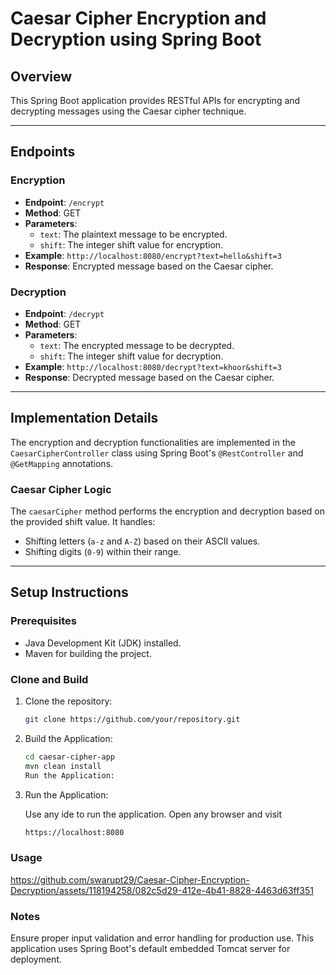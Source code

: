 # Caesar Cipher Encryption and Decryption using Spring Boot

## Overview

This Spring Boot application provides RESTful APIs for encrypting and decrypting messages using the Caesar cipher technique.

---

## Endpoints

### Encryption

- **Endpoint**: `/encrypt`
- **Method**: GET
- **Parameters**:
  - `text`: The plaintext message to be encrypted.
  - `shift`: The integer shift value for encryption.
- **Example**: `http://localhost:8080/encrypt?text=hello&shift=3`
- **Response**: Encrypted message based on the Caesar cipher.

### Decryption

- **Endpoint**: `/decrypt`
- **Method**: GET
- **Parameters**:
  - `text`: The encrypted message to be decrypted.
  - `shift`: The integer shift value for decryption.
- **Example**: `http://localhost:8080/decrypt?text=khoor&shift=3`
- **Response**: Decrypted message based on the Caesar cipher.

---

## Implementation Details

The encryption and decryption functionalities are implemented in the `CaesarCipherController` class using Spring Boot's `@RestController` and `@GetMapping` annotations.

### Caesar Cipher Logic

The `caesarCipher` method performs the encryption and decryption based on the provided shift value. It handles:
- Shifting letters (`a-z` and `A-Z`) based on their ASCII values.
- Shifting digits (`0-9`) within their range.

---

## Setup Instructions

### Prerequisites

- Java Development Kit (JDK) installed.
- Maven for building the project.

### Clone and Build

1. Clone the repository:
   ```bash
   git clone https://github.com/your/repository.git

2. Build the Application:
   ```bash
   cd caesar-cipher-app
   mvn clean install
   Run the Application:

3. Run the Application:

   Use any ide to run the application.
   Open any browser and visit 
   ```bash
   https://localhost:8080 

### Usage

https://github.com/swarupt29/Caesar-Cipher-Encryption-Decryption/assets/118194258/082c5d29-412e-4b41-8828-4463d63ff351

### Notes
Ensure proper input validation and error handling for production use.
This application uses Spring Boot's default embedded Tomcat server for deployment.

